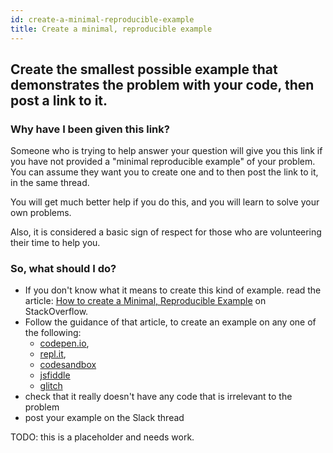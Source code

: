 ```yaml
---
id: create-a-minimal-reproducible-example
title: Create a minimal, reproducible example
---
```



## Create the smallest possible example that demonstrates the problem with your code, then post a link to it.

### Why have I been given this link?

Someone who is trying to help answer your question will give you this link if you have not provided a "minimal reproducible example" of your problem.  
You can assume they want you to create one and to then post the link to it, in the same thread.

You will get much better help if you do this, and you will learn to solve your own problems.  

Also, it is considered a basic sign of respect for those who are volunteering their time to help you.

### So, what should I do?

* If you don't know what it means to create this kind of example. read the article: [How to create a Minimal, Reproducible Example](https://stackoverflow.com/help/minimal-reproducible-example) on StackOverflow.
* Follow the guidance of that article, to create an example on any one of the following: 
  * [codepen.io](https://codepen.io/pen/), 
  * [repl.it](https://repl.it/), 
  * [codesandbox](https://codesandbox.io/)
  * [jsfiddle](https://jsfiddle.net/)
  * [glitch](https://glitch.com/)
* check that it really doesn't have any code that is irrelevant to the problem
* post your example on the Slack thread

TODO: this is a placeholder and needs work.
